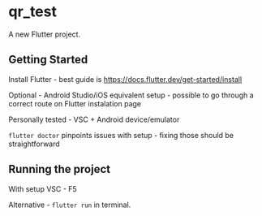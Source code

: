 # qr_test

A new Flutter project.

## Getting Started

Install Flutter - best guide is https://docs.flutter.dev/get-started/install

Optional - Android Studio/iOS equivalent setup - possible to go through a correct route on Flutter instalation page

Personally tested - VSC + Android device/emulator

`flutter doctor` pinpoints issues with setup - fixing those should be straightforward

## Running the project

With setup VSC - F5

Alternative - `flutter run` in terminal.
